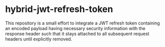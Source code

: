 # hybrid-jwt-refresh-token
This repository is a small effort to integrate a JWT refresh token containing an encoded payload having necessary security information with the response header such that it stays attached to all subsequent request headers until explicitly removed.
